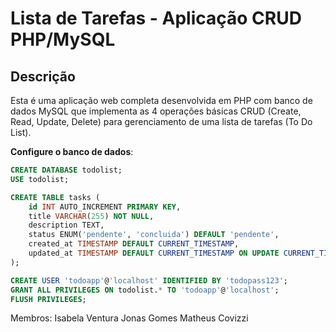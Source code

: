 # Lista de Tarefas - Aplicação CRUD PHP/MySQL

## Descrição

Esta é uma aplicação web completa desenvolvida em PHP com banco de dados MySQL que implementa as 4 operações básicas CRUD (Create, Read, Update, Delete) para gerenciamento de uma lista de tarefas (To Do List).

**Configure o banco de dados**:
   ```sql
   CREATE DATABASE todolist;
   USE todolist;
   
   CREATE TABLE tasks (
       id INT AUTO_INCREMENT PRIMARY KEY,
       title VARCHAR(255) NOT NULL,
       description TEXT,
       status ENUM('pendente', 'concluida') DEFAULT 'pendente',
       created_at TIMESTAMP DEFAULT CURRENT_TIMESTAMP,
       updated_at TIMESTAMP DEFAULT CURRENT_TIMESTAMP ON UPDATE CURRENT_TIMESTAMP
   );
   
   CREATE USER 'todoapp'@'localhost' IDENTIFIED BY 'todopass123';
   GRANT ALL PRIVILEGES ON todolist.* TO 'todoapp'@'localhost';
   FLUSH PRIVILEGES;
   ```
Membros:
Isabela Ventura 
Jonas Gomes 
Matheus Covizzi
